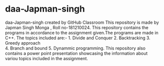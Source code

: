 # daa-Japman-singh
daa-Japman-singh created by GitHub Classroom
This repository is made by Japman Singh Monga , Roll no-181210024.
This repository contains the programs in accordance to the assignment given.The programs are made in C++. The topics included are:-
    1. Divide and Conquer
    2. Backtracking
    3. Greedy approach  
    4. Branch and bound 
    5. Dynammic programming.
This repository also contains a power point presentation showcasing the information about variou topics included in the assignment.
 
